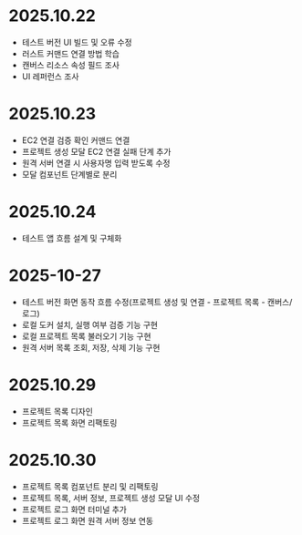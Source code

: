 # 2025.10.22
- 테스트 버전 UI 빌드 및 오류 수정
- 러스트 커맨드 연결 방법 학습
- 캔버스 리소스 속성 필드 조사
- UI 레퍼런스 조사

# 2025.10.23
- EC2 연결 검증 확인 커맨드 연결
- 프로젝트 생성 모달 EC2 연결 실패 단계 추가
- 원격 서버 연결 시 사용자명 입력 받도록 수정
- 모달 컴포넌트 단계별로 분리

# 2025.10.24
- 테스트 앱 흐름 설계 및 구체화

# 2025-10-27
- 테스트 버전 화면 동작 흐름 수정(프로젝트 생성 및 연결 - 프로젝트 목록 - 캔버스/로그)
- 로컬 도커 설치, 실행 여부 검증 기능 구현
- 로컬 프로젝트 목록 불러오기 기능 구현
- 원격 서버 목록 조회, 저장, 삭제 기능 구현

# 2025.10.29
- 프로젝트 목록 디자인
- 프로젝트 목록 화면 리팩토링

# 2025.10.30
- 프로젝트 목록 컴포넌트 분리 및 리팩토링
- 프로젝트 목록, 서버 정보, 프로젝트 생성 모달 UI 수정
- 프로젝트 로그 화면 터미널 추가
- 프로젝트 로그 화면 원격 서버 정보 연동